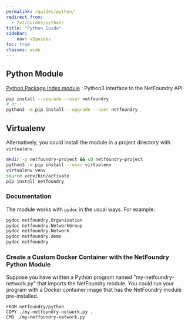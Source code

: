 ```yaml
---
permalink: /guides/python/
redirect_from:
  - /v2/guides/python/
title: "Python Guide"
sidebar:
    nav: v2guides
toc: true
classes: wide
---
```


## Python Module

[Python Package Index module](https://pypi.org/project/netfoundry/)
: Python3 interface to the NetFoundry API

```bash
pip install --upgrade --user netfoundry
# or
python3 -m pip install --upgrade --user netfoundry
```

## Virtualenv

Alternatively, you could install the module in a project directory with `virtualenv`.

```bash
mkdir -p netfoundry-project && cd netfoundry-project
python3 -m pip install --user virtualenv
virtualenv venv
source venv/bin/activate
pip install netfoundry
```

### Documentation

The module works with `pydoc` in the usual ways. For example:

```bash
pydoc netfoundry.Organization
pydoc netfoundry.NetworkGroup
pydoc netfoundry.Network
pydoc netfoundry.demo
pydoc netfoundry
```

### Create a Custom Docker Container with the NetFoundry Python Module

Suppose you have written a Python program named "my-netfoundry-network.py" that imports the NetFoundry module. You could run your program with a Docker container image that has the NetFoundry module pre-installed.

```docker
FROM netfoundry/python
COPY ./my-netfoundry-network.py .
CMD ./my-netfoundry-network.py
```
